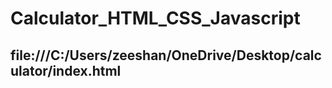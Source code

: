 # Calculator_HTML_CSS_Javascript
## file:///C:/Users/zeeshan/OneDrive/Desktop/calculator/index.html
